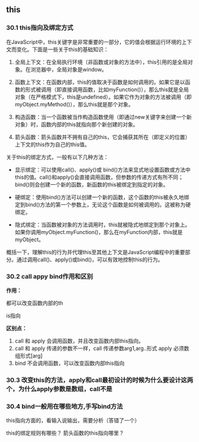 ## this

### 30.1 this指向及绑定方式

在JavaScript中，this关键字是非常重要的一部分，它的值会根据运行环境的上下文而变化。下面是一些关于this的基础知识：

1. 全局上下文：在全局执行环境（非函数或对象的方法中），this引用的是全局对象。在浏览器中，全局对象是window。

2. 函数上下文：在函数内部，this的值取决于函数是如何调用的。如果它是以函数的形式被调用（即直接调用函数，比如myFunction()），那么this就是全局对象（在严格模式下，this是undefined）。如果它作为对象的方法被调用（即myObject.myMethod()），那么this就是那个对象。

3. 构造函数：当一个函数被当作构造函数使用（即通过new关键字来创建一个新对象）时，函数内部的this就指向那个新创建的对象。

4. 箭头函数：箭头函数并不拥有自己的this，它会捕获其所在（即定义的位置）上下文的this作为自己的this值。

关于this的绑定方式，一般有以下几种方法：

- 显示绑定：可以使用call()、apply()或 bind()方法来显式地设置函数或方法中this的值。call()和apply()会直接调用函数，但参数的传递方式有所不同；bind()则会创建一个新的函数，新函数的this被绑定到指定的对象。

- 硬绑定：使用bind()方法可以创建一个新的函数，这个函数的this被永久地绑定到bind()方法的第一个参数上，无论这个函数是如何被调用的。这被称为硬绑定。

- 隐式绑定：当函数被对象的方法调用时，this就被隐式地绑定到那个对象上。如果你调用myObject.myFunction()，那么在myFunction内部，this就是myObject。 

概括一下，理解this的行为并代理this至其他上下文是JavaScript编程中的重要部分。通过调用call()、apply()或bind()，可以有效地控制this的行为。

### 30.2 call appy bind作用和区别

**作用：**

都可以改变函数内部的th

is指向

**区别点：**

1. call 和 apply 会调用函数，并且改变函数内部this指向。
2. call 和 apply 传递的参数不一样，call 传递参数arg1,arg..形式 apply 必须数组形式[arg]
3. bind 不会调用函数，可以改变函数内部this指向

### 30.3 改变this的方法，apply和call最初设计的时候为什么要设计这两个，为什么apply参数是数组，call不是

### 30.4 bind一般用在哪些地方,手写bind方法

this指向方面的，看输入说输出，需要分析（答错了一个）

this的绑定规则有哪些？
箭头函数的this指向哪里？